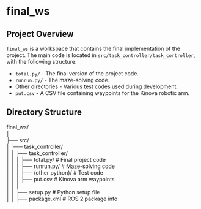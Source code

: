 # final_ws

## Project Overview
`final_ws` is a workspace that contains the final implementation of the project. The main code is located in `src/task_controller/task_controller`, with the following structure:

- `total.py/` - The final version of the project code.
- `runrun.py/` - The maze-solving code.
- Other directories - Various test codes used during development.
- `put.csv` - A CSV file containing waypoints for the Kinova robotic arm.

## Directory Structure
final_ws/<br>
│<br>
├── src/<br>
│   ├── task_controller/<br>
│   │   ├── task_controller/<br>
│   │   │   ├── total.py/            # Final project code<br>
│   │   │   ├── runrun.py/           # Maze-solving code<br>
│   │   │   ├── (other python)/      # Test code<br>
│   │   │   ├── put.csv              # Kinova arm waypoints<br>
│   │   │<br>
│   │   ├── setup.py                 # Python setup file<br>
│   │   ├── package.xml              # ROS 2 package info<br>


